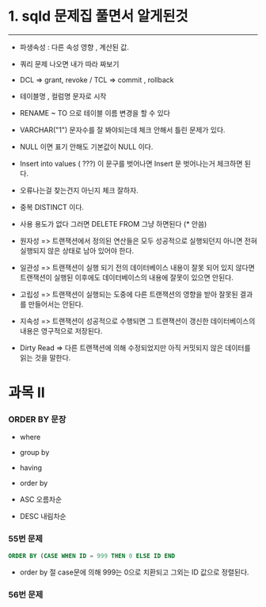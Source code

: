 <h1>1. sqld 문제집 풀면서 알게된것</h1>
<hr>

* 파생속성 : 다른 속성 영향 , 계산된 값.

* 쿼리 문제 나오면 내가 따라 짜보기

* DCL => grant, revoke / TCL => commit , rollback

* 테이블명 , 컬럼명 문자로 시작

* RENAME ~ TO 으로 테이블 이름 변경을 할 수 있다

* VARCHAR("1") 문자수를 잘 봐야되는데 체크 안해서 틀린 문제가 있다.

* NULL 이면 표기 안해도 기본값이 NULL 이다.

* Insert into values ( ???) 이 문구를 벗어나면 Insert 문 벗어나는거 체크하면 된다.

* 오류나는걸 찾는건지 아닌지 체크 잘하자.

* 중복 DISTINCT 이다.

* 사용 용도가 없다 그러면 DELETE FROM 그냥 하면된다 (* 안씀)

* 원자성 => 트랜잭션에서 정의된 연산들은 모두 성공적으로 실행되던지 아니면 전혀 실행되지 않은 상태로 남아 있어야 한다.

* 일관성 => 트랜잭션이 실행 되기 전의 데이터베이스 내용이 잘못 되어 있지 않다면 트랜잭션이 실행된 이후에도 데이터베이스의 내용에 잘못이 있으면 안된다.

* 고립성 => 트랜잭션이 실행되는 도중에 다른 트랜잭션의 영향을 받아 잘못된 결과를 만들어서는 안된다.

* 지속성 => 트랜잭션이 성공적으로 수행되면 그 트랜잭션이 갱신한 데이터베이스의 내용은 영구적으로 저장된다.

* Dirty Read => 다른 트랜잭션에 의해 수정되었지만 아직 커밋되지 않은 데이터를 읽는 것을 말한다.


# 과목 II

### ORDER BY 문장
* where
* group by
* having
* order by

* ASC 오름차순
* DESC 내림차순

### 55번 문제

~~~sql
ORDER BY (CASE WHEN ID = 999 THEN 0 ELSE ID END

~~~
* order by 절 case문에 의해 999는 0으로 치환되고 그외는 ID 값으로 정렬된다.

### 56번 문제

~~~sql

~~~
